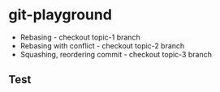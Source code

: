 # git-playground

- Rebasing - checkout topic-1 branch
- Rebasing with conflict - checkout topic-2 branch
- Squashing, reordering commit - checkout topic-3 branch




## Test 
